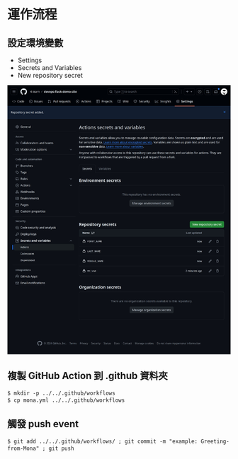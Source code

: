 # 運作流程

## 設定環境變數
  - Settings
  - Secrets and Variables
  - New repository secret

![](images/00.jpeg)

## 複製 GitHub Action 到 .github 資料夾
```bash=
$ mkdir -p ../../.github/workflows
$ cp mona.yml ../../.github/workflows
```

## 觸發 push event
```bash=
$ git add ../../.github/workflows/ ; git commit -m "example: Greeting-from-Mona" ; git push
```
